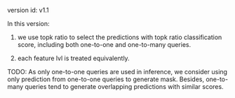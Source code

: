 version id: v1.1

In this version:
1. we use topk ratio to select the predictions with topk ratio classification score, including both one-to-one and one-to-many queries. 

2. each feature lvl is treated equivalently.

TODO:
As only one-to-one queries are used in inference, we consider using only prediction from one-to-one queries to generate mask. Besides, one-to-many queries tend to generate overlapping predictions with similar scores.

